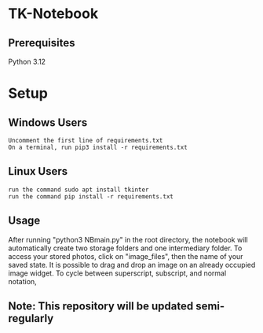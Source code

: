 # TK-Notebook 

## Prerequisites 

Python 3.12 

# Setup 

## Windows Users 
    Uncomment the first line of requirements.txt
    On a terminal, run pip3 install -r requirements.txt 

## Linux Users 
    run the command sudo apt install tkinter
    run the command pip install -r requirements.txt 


## Usage 
After running "python3 NBmain.py" in the root directory, the notebook will automatically create two storage folders and one intermediary folder. To access your stored photos, click on "image_files", then the name of your saved state. It is possible to drag and drop an image on an already occupied image widget. To cycle between superscript, subscript, and normal notation, 


## Note: This repository will be updated semi-regularly

